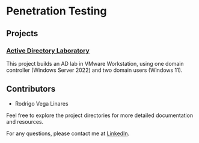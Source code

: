 # Penetration Testing

## Projects 

### [Active Directory Laboratory](https://github.com/Roy-Vega/Penetration-Testing/blob/main/Active%20Directory%20Lab/README.md)
This project builds an AD lab in VMware Workstation, using one domain controller (Windows Server 2022) and two domain users (Windows 11).

## Contributors
- Rodrigo Vega Linares

Feel free to explore the project directories for more detailed documentation and resources.

For any questions, please contact me at [LinkedIn](https://www.linkedin.com/in/roy-vega).
